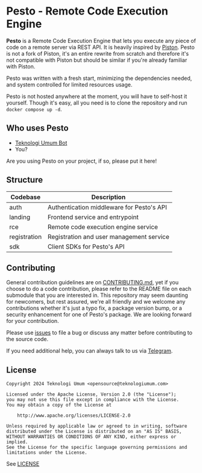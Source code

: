 # Pesto - Remote Code Execution Engine

**Pesto** is a Remote Code Execution Engine that lets you execute any piece of code on a remote server via REST API. It
is heavily inspired by [Piston](https://github.com/engineer-man/piston). Pesto is not a fork of Piston, it's an entire
rewrite from scratch and therefore it's not compatible with Piston but should be similar if you're already familiar with
Piston.

Pesto was written with a fresh start, minimizing the dependencies needed, and system controlled for limited resources
usage.

Pesto is not hosted anywhere at the moment, you will have to self-host it yourself. Though it's easy, all you need
is to clone the repository and run `docker compose up -d`.

## Who uses Pesto

* [Teknologi Umum Bot](https://github.com/teknologi-umum/bot)
* You?

Are you using Pesto on your project, if so, please put it here!

## Structure

| Codebase     | Description                               |
|--------------|-------------------------------------------|
| auth         | Authentication middleware for Pesto's API |
| landing      | Frontend service and entrypoint           |
| rce          | Remote code execution engine service      |
| registration | Registration and user management service  |
| sdk          | Client SDKs for Pesto's API               |

## Contributing

General contribution guidelines are on [CONTRIBUTING.md](./CONTRIBUTING.md), yet if you choose to do a code
contribution, please refer to the README file on each submodule that you are interested in. This repository may seem
daunting for newcomers, but rest assured, we're all friendly and we welcome any contributions whether it's just a typo
fix, a package version bump, or a security enhancement for one of Pesto's package. We are looking forward for your
contribution.

Please use [issues](https://github.com/teknologi-umum/pesto/issues) to file a bug or discuss any matter before
contributing to the source code.

If you need additional help, you can always talk to us via [Telegram](https://t.me/teknologi_umum_v2).

## License

```
Copyright 2024 Teknologi Umum <opensource@teknologiumum.com>

Licensed under the Apache License, Version 2.0 (the "License");
you may not use this file except in compliance with the License.
You may obtain a copy of the License at

    http://www.apache.org/licenses/LICENSE-2.0

Unless required by applicable law or agreed to in writing, software
distributed under the License is distributed on an "AS IS" BASIS,
WITHOUT WARRANTIES OR CONDITIONS OF ANY KIND, either express or implied.
See the License for the specific language governing permissions and
limitations under the License.
```

See [LICENSE](./LICENSE)